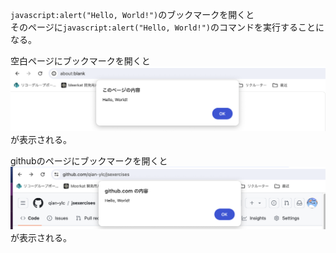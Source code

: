 `javascript:alert("Hello, World!")`のブックマークを開くと  
そのページに`javascript:alert("Hello, World!")`のコマンドを実行することになる。  

空白ページにブックマークを開くと
<img src="./image_blank.png">が表示される。

githubのページにブックマークを開くと
<img src="./image.png">が表示される。
